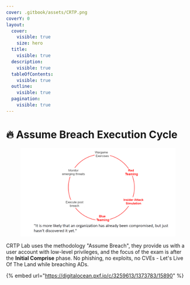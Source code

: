 ```yaml
---
cover: .gitbook/assets/CRTP.png
coverY: 0
layout:
  cover:
    visible: true
    size: hero
  title:
    visible: true
  description:
    visible: true
  tableOfContents:
    visible: true
  outline:
    visible: true
  pagination:
    visible: true
---
```


# 🔥 Assume Breach Execution Cycle

<figure><img src=".gitbook/assets/image (8).png" alt="CRTP - Assume Breach"><figcaption></figcaption></figure>

CRTP Lab uses the methodology "Assume Breach", they provide us with a user account with low-level privileges, and the focus of the exam is after the **Initial Comprise** phase. No phishing, no exploits, no CVEs - Let's Live Of The Land while breaching ADs.

{% embed url="https://digitalocean.pxf.io/c/3259613/1373783/15890" %}
